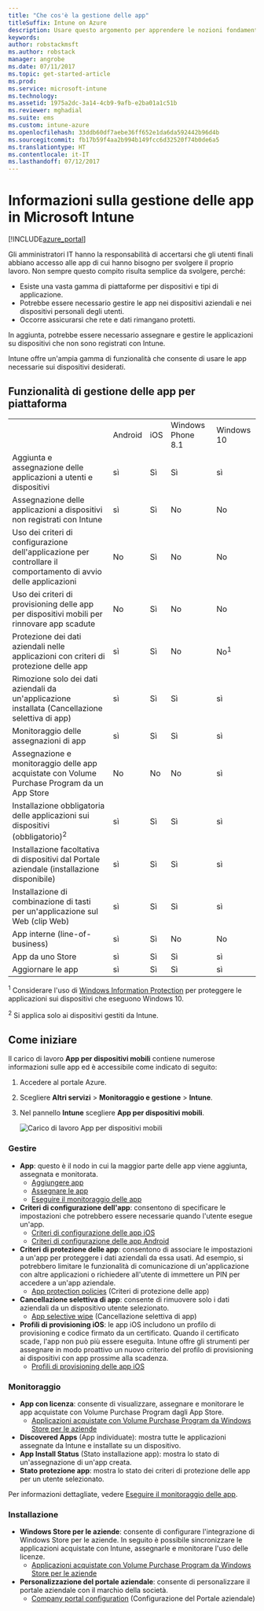 ```yaml
---
title: "Che cos'è la gestione delle app"
titleSuffix: Intune on Azure
description: Usare questo argomento per apprendere le nozioni fondamentali sulla gestione delle app con Microsoft Intune."
keywords: 
author: robstackmsft
ms.author: robstack
manager: angrobe
ms.date: 07/11/2017
ms.topic: get-started-article
ms.prod: 
ms.service: microsoft-intune
ms.technology: 
ms.assetid: 1975a2dc-3a14-4cb9-9afb-e2ba01a1c51b
ms.reviewer: mghadial
ms.suite: ems
ms.custom: intune-azure
ms.openlocfilehash: 33ddb60df7aebe36ff652e1da6da592442b96d4b
ms.sourcegitcommit: fb17b59f4aa2b994b149fcc6d32520f74b0de6a5
ms.translationtype: HT
ms.contentlocale: it-IT
ms.lasthandoff: 07/12/2017
---
```

# <a name="what-is-microsoft-intune-app-management"></a>Informazioni sulla gestione delle app in Microsoft Intune


[!INCLUDE[azure_portal](./includes/azure_portal.md)]


Gli amministratori IT hanno la responsabilità di accertarsi che gli utenti finali abbiano accesso alle app di cui hanno bisogno per svolgere il proprio lavoro. Non sempre questo compito risulta semplice da svolgere, perché:
- Esiste una vasta gamma di piattaforme per dispositivi e tipi di applicazione.
- Potrebbe essere necessario gestire le app nei dispositivi aziendali e nei dispositivi personali degli utenti.
- Occorre assicurarsi che rete e dati rimangano protetti.

In aggiunta, potrebbe essere necessario assegnare e gestire le applicazioni su dispositivi che non sono registrati con Intune.

Intune offre un'ampia gamma di funzionalità che consente di usare le app necessarie sui dispositivi desiderati.

## <a name="app-management-capabilities-by-platform"></a>Funzionalità di gestione delle app per piattaforma

||||||
|-|-|-|-|-|
|&nbsp; |Android|iOS|Windows Phone 8.1|Windows 10|
|Aggiunta e assegnazione delle applicazioni a utenti e dispositivi|sì|Sì|Sì|sì|
|Assegnazione delle applicazioni a dispositivi non registrati con Intune|sì|Sì|No|No|
|Uso dei criteri di configurazione dell'applicazione per controllare il comportamento di avvio delle applicazioni|No|Sì|No|No|
|Uso dei criteri di provisioning delle app per dispositivi mobili per rinnovare app scadute|No|Sì|No|No|
|Protezione dei dati aziendali nelle applicazioni con criteri di protezione delle app|sì|Sì|No|No<sup>1</sup>|
|Rimozione solo dei dati aziendali da un'applicazione installata (Cancellazione selettiva di app)|sì|Sì|Sì|sì|
|Monitoraggio delle assegnazioni di app|sì|Sì|Sì|sì|
|Assegnazione e monitoraggio delle app acquistate con Volume Purchase Program da un App Store|No|No|No|sì|
|Installazione obbligatoria delle applicazioni sui dispositivi (obbligatorio)<sup>2</sup>|sì|Sì|Sì|sì|
|Installazione facoltativa di dispositivi dal Portale aziendale (installazione disponibile)|sì|Sì|Sì|sì|
|Installazione di combinazione di tasti per un'applicazione sul Web (clip Web)|sì|Sì|Sì|sì|
|App interne (line-of-business)|sì|Sì|No|No|
|App da uno Store|sì|Sì|Sì|sì|
|Aggiornare le app|sì|Sì|Sì|sì|

<sup>1</sup> Considerare l'uso di [Windows Information Protection](windows-information-protection-configure.md) per proteggere le applicazioni sui dispositivi che eseguono Windows 10.

<sup>2</sup> Si applica solo ai dispositivi gestiti da Intune.

## <a name="how-to-get-started"></a>Come iniziare

Il carico di lavoro **App per dispositivi mobili** contiene numerose informazioni sulle app ed è accessibile come indicato di seguito:

1. Accedere al portale Azure.
2. Scegliere **Altri servizi** > **Monitoraggio e gestione** > **Intune**.
3. Nel pannello **Intune** scegliere **App per dispositivi mobili**.

    ![Carico di lavoro App per dispositivi mobili](./media/apps-workload.png)

### <a name="manage"></a>Gestire
- **App**: questo è il nodo in cui la maggior parte delle app viene aggiunta, assegnata e monitorata.
    - [Aggiungere app](apps-add.md)
    - [Assegnare le app](apps-deploy.md)
    - [Eseguire il monitoraggio delle app](apps-monitor.md)
- **Criteri di configurazione dell'app**: consentono di specificare le impostazioni che potrebbero essere necessarie quando l'utente esegue un'app.
    - [Criteri di configurazione delle app iOS](app-configuration-policies-use-ios.md)
    - [Criteri di configurazione delle app Android](app-configuration-policies-use-android.md)
- **Criteri di protezione delle app**: consentono di associare le impostazioni a un'app per proteggere i dati aziendali da essa usati. Ad esempio, si potrebbero limitare le funzionalità di comunicazione di un'applicazione con altre applicazioni o richiedere all'utente di immettere un PIN per accedere a un'app aziendale.
    - [App protection policies](app-protection-policies.md) (Criteri di protezione delle app)
- **Cancellazione selettiva di app**: consente di rimuovere solo i dati aziendali da un dispositivo utente selezionato.
    - [App selective wipe](apps-selective-wipe.md) (Cancellazione selettiva di app)
- **Profili di provisioning iOS**: le app iOS includono un profilo di provisioning e codice firmato da un certificato. Quando il certificato scade, l'app non può più essere eseguita. Intune offre gli strumenti per assegnare in modo proattivo un nuovo criterio del profilo di provisioning ai dispositivi con app prossime alla scadenza.
    - [Profili di provisioning delle app iOS](app-provisioning-profile-ios.md)

### <a name="monitor"></a>Monitoraggio
- **App con licenza**: consente di visualizzare, assegnare e monitorare le app acquistate con Volume Purchase Program dagli App Store.
    - [Applicazioni acquistate con Volume Purchase Program da Windows Store per le aziende](windows-store-for-business.md)
- **Discovered Apps** (App individuate): mostra tutte le applicazioni assegnate da Intune e installate su un dispositivo.
- **App Install Status** (Stato installazione app): mostra lo stato di un'assegnazione di un'app creata.
- **Stato protezione app**: mostra lo stato dei criteri di protezione delle app per un utente selezionato.

Per informazioni dettagliate, vedere [Eseguire il monitoraggio delle app](apps-monitor.md).

### <a name="setup"></a>Installazione
<!--- **iOS VPP Tokens**
    - [iOS volume-purchased apps](vpp-apps-ios.md) --->
- **Windows Store per le aziende**: consente di configurare l'integrazione di Windows Store per le aziende. In seguito è possibile sincronizzare le applicazioni acquistate con Intune, assegnarle e monitorare l'uso delle licenze.
    - [Applicazioni acquistate con Volume Purchase Program da Windows Store per le aziende](windows-store-for-business.md)
- **Personalizzazione del portale aziendale**: consente di personalizzare il portale aziendale con il marchio della società.
    - [Company portal configuration](company-portal-app.md) (Configurazione del Portale aziendale)

